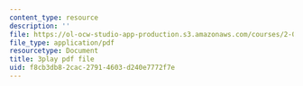 ```yaml
---
content_type: resource
description: ''
file: https://ol-ocw-studio-app-production.s3.amazonaws.com/courses/2-003sc-engineering-dynamics-fall-2011/f8cb3db82cac27914603d240e7772f7e_1xJJu5p3dD0.pdf
file_type: application/pdf
resourcetype: Document
title: 3play pdf file
uid: f8cb3db8-2cac-2791-4603-d240e7772f7e
---
```

